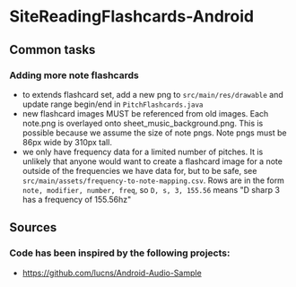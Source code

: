# SiteReadingFlashcards-Android

## Common tasks
### Adding more note flashcards
- to extends flashcard set, add a new png to `src/main/res/drawable` and update range begin/end in `PitchFlashcards.java`
- new flashcard images MUST be referenced from old images. Each note.png is overlayed onto sheet_music_background.png.  This is possible because we assume the size of note pngs.  Note pngs must be 86px wide by 310px tall.
- we only have frequency data for a limited number of pitches.  It is unlikely that anyone would want to create a flashcard image for a note outside of the frequencies we have data for, but to be safe, see `src/main/assets/frequency-to-note-mapping.csv`.  Rows are in the form `note, modifier, number, freq`, so `D, s, 3, 155.56` means "D sharp 3 has a frequency of 155.56hz"

## Sources
### Code has been inspired by the following projects:
- https://github.com/lucns/Android-Audio-Sample
